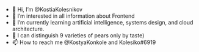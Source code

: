 - 👋 Hi, I’m @KostiaKolesnikov
- 👀 I’m interested in all information about Frontend
- 🌱 I’m currently learning artificial intelligence, systems design, and cloud architecture.
- 💞️ I can distinguish 9 varieties of pears only by taste)
- 📫 How to reach me @KostyaKonkole and Kolesiko#6919

<!---
KostiaKolesnikov/KostiaKolesnikov is a ✨ special ✨ repository because its `README.md` (this file) appears on your GitHub profile.
You can click the Preview link to take a look at your changes.
--->
